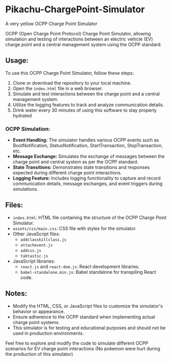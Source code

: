 # Pikachu-ChargePoint-Simulator
A very yellow OCPP Charge Point Simulator 

OCPP (Open Charge Point Protocol) Charge Point Simulator, allowing simulation and testing of interactions between an electric vehicle (EV) charge point and a central management system using the OCPP standard.

## Usage:

To use this OCPP Charge Point Simulator, follow these steps:

1. Clone or download the repository to your local machine.
2. Open the `index.html` file in a web browser.
3. Simulate and test interactions between the charge point and a central management system.
4. Utilize the logging features to track and analyze communication details.
5. Drink water every 30 minutes of using this software to stay properly hydrated 


### OCPP Simulation:

- **Event Handling:** The simulator handles various OCPP events such as BootNotification, StatusNotification, StartTransaction, StopTransaction, etc.
- **Message Exchange:** Simulates the exchange of messages between the charge point and central system as per the OCPP standard.
- **State Transitions:** Demonstrates state transitions and responses expected during different charge point interactions.
- **Logging Feature:** Includes logging functionality to capture and record communication details, message exchanges, and event triggers during simulations.


## Files:

- `index.html`: HTML file containing the structure of the OCPP Charge Point Simulator.
- `assets/css/main.css`: CSS file with styles for the simulator.
- Other JavaScript files:
  - `addclasskillclass.js`
  - `attachevent.js`
  - `addcss.js`
  - `tabtastic.js`
- JavaScript libraries:
  - `react.js` and `react-dom.js`: React development libraries.
  - `babel-standalone.min.js`: Babel standalone for transpiling React code.

## Notes:
- Modify the HTML, CSS, or JavaScript files to customize the simulator's behavior or appearance.
- Ensure adherence to the OCPP standard when implementing actual charge point systems.
- This simulator is for testing and educational purposes and should not be used in production environments.

Feel free to explore and modify the code to simulate different OCPP scenarios for EV charge point interactions
(No pokemon were hurt during the production of this simulator)


